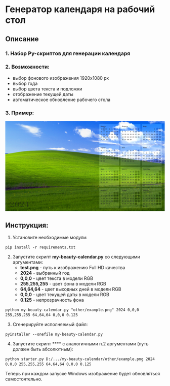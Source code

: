 # Генератор календаря на рабочий стол

## Описание

### 1. Набор Py-скриптов для генерации календаря

### 2. Возможности:
- выбор фонового изображения 1920х1080 px
- выбор года
- выбор цвета текста и подложки
- отображение текущей даты
- автоматическое обновление рабочего стола

### 3. Пример:
![Результат](/other/calendar-2024.jpg)

## Инструкция:
1. Установите необходимые модули:

```shell
pip install -r requirements.txt
```

2. Запустите скрипт **my-beauty-calendar.py** со следующими аргументами:
    - **test.png** - путь к изображению Full HD качества
    - **2024** - выбранный год
    - **0,0,0** - цвет текста в модели RGB
    - **255,255,255** - цвет фона в модели RGB
    - **64,64,64** - цвет выходных дней в модели RGB 
    - **0,0,0** - цвет текущей даты в модели RGB
    - **0.125** - непрозрачность фона

```shell
python my-beauty-calendar.py "other/example.png" 2024 0,0,0 255,255,255 64,64,64 0,0,0 0.125
```

3. Сгенерируйте исполняемый файл:
```shell
pyinstaller --onefile my-beauty-calendar.py
``` 

4. Запустите скрипт **** с аналогичными п.2 аргументами (путь должен быть абсолютным):
```shell
python starter.py D:/.../my-beauty-calendar/other/example.png 2024 0,0,0 255,255,255 64,64,64 0,0,0 0.125
```

Теперь при каждом запуске Windows изображение будет обновляться самостоятельно.